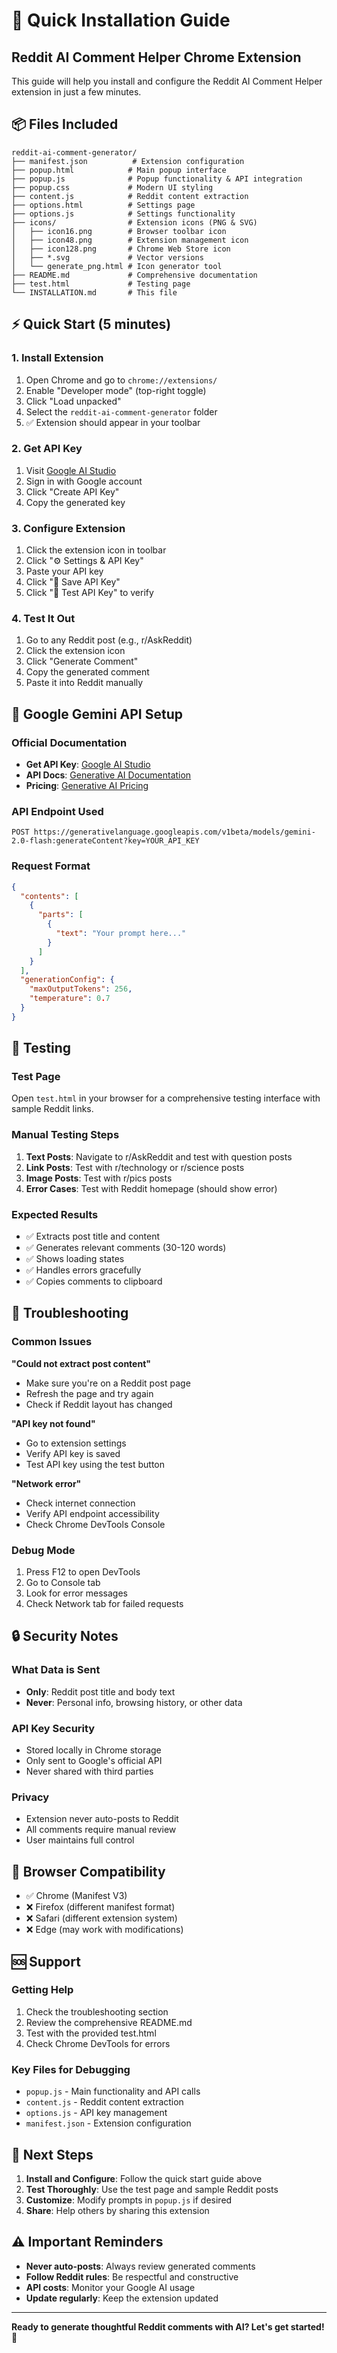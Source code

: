 # 🚀 Quick Installation Guide

## Reddit AI Comment Helper Chrome Extension

This guide will help you install and configure the Reddit AI Comment Helper extension in just a few minutes.

## 📦 Files Included

```
reddit-ai-comment-generator/
├── manifest.json          # Extension configuration
├── popup.html            # Main popup interface
├── popup.js              # Popup functionality & API integration
├── popup.css             # Modern UI styling
├── content.js            # Reddit content extraction
├── options.html          # Settings page
├── options.js            # Settings functionality
├── icons/                # Extension icons (PNG & SVG)
│   ├── icon16.png        # Browser toolbar icon
│   ├── icon48.png        # Extension management icon
│   ├── icon128.png       # Chrome Web Store icon
│   ├── *.svg             # Vector versions
│   └── generate_png.html # Icon generator tool
├── README.md             # Comprehensive documentation
├── test.html             # Testing page
└── INSTALLATION.md       # This file
```

## ⚡ Quick Start (5 minutes)

### 1. Install Extension

1. Open Chrome and go to `chrome://extensions/`
2. Enable "Developer mode" (top-right toggle)
3. Click "Load unpacked"
4. Select the `reddit-ai-comment-generator` folder
5. ✅ Extension should appear in your toolbar

### 2. Get API Key

1. Visit [Google AI Studio](https://aistudio.google.com/app/apikey)
2. Sign in with Google account
3. Click "Create API Key"
4. Copy the generated key

### 3. Configure Extension

1. Click the extension icon in toolbar
2. Click "⚙️ Settings & API Key"
3. Paste your API key
4. Click "💾 Save API Key"
5. Click "🧪 Test API Key" to verify

### 4. Test It Out

1. Go to any Reddit post (e.g., r/AskReddit)
2. Click the extension icon
3. Click "Generate Comment"
4. Copy the generated comment
5. Paste it into Reddit manually

## 🔧 Google Gemini API Setup

### Official Documentation

- **Get API Key**: [Google AI Studio](https://aistudio.google.com/app/apikey)
- **API Docs**: [Generative AI Documentation](https://cloud.google.com/docs/generative-ai)
- **Pricing**: [Generative AI Pricing](https://cloud.google.com/vertex-ai/generative-ai/pricing)

### API Endpoint Used

```
POST https://generativelanguage.googleapis.com/v1beta/models/gemini-2.0-flash:generateContent?key=YOUR_API_KEY
```

### Request Format

```json
{
  "contents": [
    {
      "parts": [
        {
          "text": "Your prompt here..."
        }
      ]
    }
  ],
  "generationConfig": {
    "maxOutputTokens": 256,
    "temperature": 0.7
  }
}
```

## 🧪 Testing

### Test Page

Open `test.html` in your browser for a comprehensive testing interface with sample Reddit links.

### Manual Testing Steps

1. **Text Posts**: Navigate to r/AskReddit and test with question posts
2. **Link Posts**: Test with r/technology or r/science posts
3. **Image Posts**: Test with r/pics posts
4. **Error Cases**: Test with Reddit homepage (should show error)

### Expected Results

- ✅ Extracts post title and content
- ✅ Generates relevant comments (30-120 words)
- ✅ Shows loading states
- ✅ Handles errors gracefully
- ✅ Copies comments to clipboard

## 🐛 Troubleshooting

### Common Issues

**"Could not extract post content"**

- Make sure you're on a Reddit post page
- Refresh the page and try again
- Check if Reddit layout has changed

**"API key not found"**

- Go to extension settings
- Verify API key is saved
- Test API key using the test button

**"Network error"**

- Check internet connection
- Verify API endpoint accessibility
- Check Chrome DevTools Console

### Debug Mode

1. Press F12 to open DevTools
2. Go to Console tab
3. Look for error messages
4. Check Network tab for failed requests

## 🔒 Security Notes

### What Data is Sent

- **Only**: Reddit post title and body text
- **Never**: Personal info, browsing history, or other data

### API Key Security

- Stored locally in Chrome storage
- Only sent to Google's official API
- Never shared with third parties

### Privacy

- Extension never auto-posts to Reddit
- All comments require manual review
- User maintains full control

## 📱 Browser Compatibility

- ✅ Chrome (Manifest V3)
- ❌ Firefox (different manifest format)
- ❌ Safari (different extension system)
- ❌ Edge (may work with modifications)

## 🆘 Support

### Getting Help

1. Check the troubleshooting section
2. Review the comprehensive README.md
3. Test with the provided test.html
4. Check Chrome DevTools for errors

### Key Files for Debugging

- `popup.js` - Main functionality and API calls
- `content.js` - Reddit content extraction
- `options.js` - API key management
- `manifest.json` - Extension configuration

## 🎯 Next Steps

1. **Install and Configure**: Follow the quick start guide above
2. **Test Thoroughly**: Use the test page and sample Reddit posts
3. **Customize**: Modify prompts in `popup.js` if desired
4. **Share**: Help others by sharing this extension

## ⚠️ Important Reminders

- **Never auto-posts**: Always review generated comments
- **Follow Reddit rules**: Be respectful and constructive
- **API costs**: Monitor your Google AI usage
- **Update regularly**: Keep the extension updated

---

**Ready to generate thoughtful Reddit comments with AI? Let's get started! 🚀**
